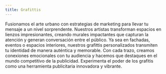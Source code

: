 ```yaml
---
title: Grafittis
---
```


Fusionamos el arte urbano con estrategias de marketing para llevar tu mensaje a un nivel sorprendente. Nuestros artistas transforman espacios en lienzos impresionantes, creando murales impactantes que capturan la atención y generan conversación entre el público. Ya sea en fachadas, eventos o espacios interiores, nuestros grafittis personalizados transmiten tu identidad de manera auténtica y memorable. Con cada trazo, creamos conexiones emocionales con tu audiencia y hacemos que destaques en el mundo competitivo de la publicidad. Experimenta el poder de los grafitis como una herramienta publicitaria innovadora y vibrante.